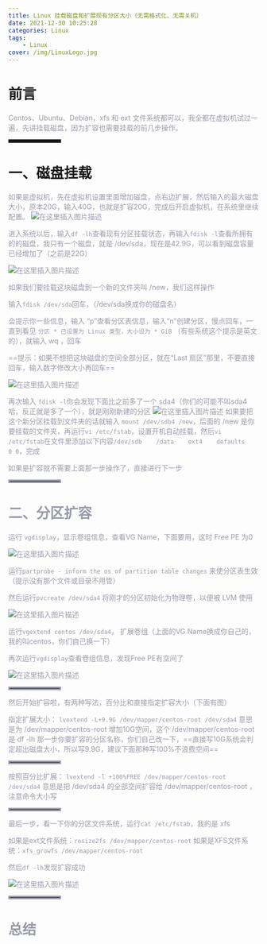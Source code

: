 ```yaml
---
title: Linux 挂载磁盘和扩展现有分区大小（无需格式化、无需关机）
date: 2021-12-30 10:25:28
categories: Linux
tags:
    - Linux
cover: /img/LinuxLogo.jpg
---
```

# 前言

<font color=#999AAA >Centos、Ubuntu、Debian，xfs 和 ext 文件系统都可以，我全都在虚拟机试过一遍，先讲挂载磁盘，因为扩容也需要挂载的前几步操作。</font>

<hr style=" border:solid; width:100px; height:1px;" color=#000000 size=1">



# 一、磁盘挂载


<font color=#999AAA >如果是虚拟机，先在虚拟机设置里面增加磁盘，点右边扩展，然后输入的最大磁盘大小，原本20G，输入40G，也就是扩容20G，完成后开启虚拟机，在系统里继续配置。
![在这里插入图片描述](https://img-blog.csdnimg.cn/ef20b435877847f4bed96b17d1a53b36.png?x-oss-process=image/watermark,type_d3F5LXplbmhlaQ,shadow_50,text_Q1NETiBA57mB5Y2O5bC95aS05ruh5piv5q6H,size_20,color_FFFFFF,t_70,g_se,x_16)



<font color=#999AAA >进入系统以后，输入`df -lh`查看现有分区挂载状态，再输入`fdisk -l`查看所拥有的的磁盘，我只有一个磁盘，就是 /dev/sda，现在是42.9G，可以看到磁盘容量已经增加了（之前是22G）

![在这里插入图片描述](https://img-blog.csdnimg.cn/0ccefacb2d1646529de85df3ad7b98ac.png?x-oss-process=image/watermark,type_d3F5LXplbmhlaQ,shadow_50,text_Q1NETiBA57mB5Y2O5bC95aS05ruh5piv5q6H,size_17,color_FFFFFF,t_70,g_se,x_16)

<font color=#999AAA >如果我们要挂载这块磁盘到一个新的文件夹叫 /new，我们这样操作

<font color=#999AAA >输入`fdisk /dev/sda`回车，（/dev/sda换成你的磁盘名）

<font color=#999AAA >会提示你一些信息，输入 “p”查看分区表信息，输入“n”创建分区，慢点回车，一直到看见 `分区 * 已设置为 Linux 类型，大小设为 * GiB` （有些系统这个提示是英文的），就输入 wq ，回车

==提示：如果不想把这块磁盘的空间全部分区，就在“Last 扇区”那里，不要直接回车，输入数字修改大小再回车==

![在这里插入图片描述](https://img-blog.csdnimg.cn/edbdf09c01114a35b2ab81d5f2ddae80.png?x-oss-process=image/watermark,type_d3F5LXplbmhlaQ,shadow_50,text_Q1NETiBA57mB5Y2O5bC95aS05ruh5piv5q6H,size_13,color_FFFFFF,t_70,g_se,x_16)

<font color=#999AAA > 再次输入 `fdisk -l`你会发现下面比之前多了一个 sda4（你们的可能不叫sda4哈，反正就是多了一个），就是刚刚新建的分区
![在这里插入图片描述](https://img-blog.csdnimg.cn/a22a92a8cb5140feb2414fb88bec5fd3.png?x-oss-process=image/watermark,type_d3F5LXplbmhlaQ,shadow_50,text_Q1NETiBA57mB5Y2O5bC95aS05ruh5piv5q6H,size_11,color_FFFFFF,t_70,g_se,x_16)
<font color=#999AAA > 如果要把这个新分区挂载到文件夹的话就输入 `mount /dev/sdb4 /new`，后面的 /new 是你要挂载的文件夹，再运行`vi /etc/fstab`，设置开机自动挂载，然后`vi /etc/fstab`在文件里添加以下内容`/dev/sdb    /data    ext4    defaults    0 0`，完成

<font color=#999AAA > 如果是扩容就不需要上面那一步操作了，直接进行下一步

<hr style=" border:solid; width:100px; height:1px;" color=#000000 size=1">

# 二、分区扩容


<font color=#999AAA >运行 `vgdisplay`，显示卷组信息，查看VG Name，下面要用，这时 Free PE 为0

![在这里插入图片描述](https://img-blog.csdnimg.cn/1b2f3c85d70f4e30a3ded99790206726.png?x-oss-process=image/watermark,type_d3F5LXplbmhlaQ,shadow_50,text_Q1NETiBA57mB5Y2O5bC95aS05ruh5piv5q6H,size_12,color_FFFFFF,t_70,g_se,x_16)


<font color=#999AAA >运行`partprobe - inform the os of partition table changes` 来使分区表生效（提示没有那个文件或目录不用管）

<font color=#999AAA >然后运行`pvcreate /dev/sda4` 将刚才的分区初始化为物理卷，以便被 LVM 使用


![在这里插入图片描述](https://img-blog.csdnimg.cn/ada8e4ebf0674e6cb4ff88692e62b6e3.png?x-oss-process=image/watermark,type_d3F5LXplbmhlaQ,shadow_50,text_Q1NETiBA57mB5Y2O5bC95aS05ruh5piv5q6H,size_12,color_FFFFFF,t_70,g_se,x_16)


<font color=#999AAA >运行`vgextend centos /dev/sda4`，  扩展卷组（上面的VG Name换成你自己的，我的叫centos，你们自己换一下）

<font color=#999AAA >再次运行`vgdisplay`查看卷组信息，发现Free PE有空间了

![在这里插入图片描述](https://img-blog.csdnimg.cn/0424aea0602242dd9b439bcb39c183be.png?x-oss-process=image/watermark,type_d3F5LXplbmhlaQ,shadow_50,text_Q1NETiBA57mB5Y2O5bC95aS05ruh5piv5q6H,size_11,color_FFFFFF,t_70,g_se,x_16)
<hr style=" border:solid; width:100px; height:1px;" color=#000000 size=1">


<font color=#999AAA >然后开始扩容啦，有两种写法，百分比和直接指定扩容大小（下面有图）




<font color=#999AAA >指定扩展大小：
`lvextend -L+9.9G /dev/mapper/centos-root /dev/sda4`
意思是为 /dev/mapper/centos-root 增加10G空间，这个 /dev/mapper/centos-root 是 df -lh 那一步你要扩容的分区名称，你们自己改一下，==直接写10G系统会判定超出磁盘大小，所以写9.9G，建议下面那种写100%不浪费空间==

<hr style=" border:solid; width:100px; height:1px;" color=#000000 size=1">


<font color=#999AAA >按照百分比扩展：
`lvextend -l +100%FREE /dev/mapper/centos-root /dev/sda4`
意思是把 /dev/sda4 的全部空间扩容给 /dev/mapper/centos-root ，注意命令大小写

<hr style=" border:solid; width:100px; height:1px;" color=#000000 size=1">



<font color=#999AAA >最后一步，看一下你的分区文件系统，运行`cat /etc/fstab`，我的是 xfs



如果是ext文件系统：`resize2fs /dev/mapper/centos-root`
如果是XFS文件系统：`xfs_growfs /dev/mapper/centos-root`

<font color=#999AAA >然后`df -lh`发现扩容成功

![在这里插入图片描述](https://img-blog.csdnimg.cn/6bce0e66a2dc4f4d9fa8afeb26e97e0f.png?x-oss-process=image/watermark,type_d3F5LXplbmhlaQ,shadow_50,text_Q1NETiBA57mB5Y2O5bC95aS05ruh5piv5q6H,size_16,color_FFFFFF,t_70,g_se,x_16)







<hr style=" border:solid; width:100px; height:1px;" color=#000000 size=1">

# 总结
